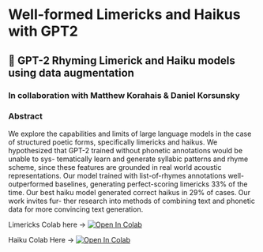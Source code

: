 # Well-formed Limericks and Haikus with GPT2
## 📜 GPT-2 Rhyming Limerick and Haiku models using data augmentation
### In collaboration with Matthew Korahais & Daniel Korsunsky
### Abstract 
We explore the capabilities and limits of large language models in the case of structured poetic forms, specifically limericks and haikus. We hypothesized that GPT-2 trained without phonetic annotations would be unable to sys- tematically learn and generate syllabic patterns and rhyme scheme, since these features are grounded in real world acoustic representations. Our model trained with list-of-rhymes annotations well-outperformed baselines, generating perfect-scoring limericks 33% of the time. Our best haiku model generated correct haikus in 29% of cases. Our work invites fur- ther research into methods of combining text and phonetic data for more convincing text generation.

Limericks Colab here -> [![Open In Colab](https://colab.research.google.com/assets/colab-badge.svg)](https://colab.research.google.com/drive/1Rr4F4XSNZhC1jOVnUWHa0a3e9cQhEVvx?usp=sharing)

Haiku Colab Here -> [![Open In Colab](https://colab.research.google.com/assets/colab-badge.svg)](https://colab.research.google.com/drive/1dY9eVMSHkeReJaDfl3YoQJG66DZxybcG#scrollTo=aeXshJM-Cuaf)
